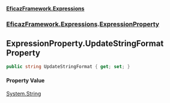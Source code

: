 #### [EficazFramework.Expressions](EficazFrameworkExpressions.md 'EficazFramework Expressions')
### [EficazFramework.Expressions](EficazFrameworkExpressions.md#EficazFramework.Expressions 'EficazFramework.Expressions').[ExpressionProperty](EficazFramework.Expressions/ExpressionProperty.md 'EficazFramework.Expressions.ExpressionProperty')

## ExpressionProperty.UpdateStringFormat Property

```csharp
public string UpdateStringFormat { get; set; }
```

#### Property Value
[System.String](https://docs.microsoft.com/en-us/dotnet/api/System.String 'System.String')